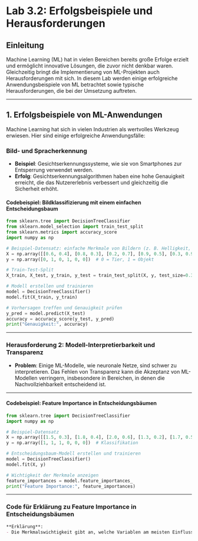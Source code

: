 # Lab 3.2: Erfolgsbeispiele und Herausforderungen

## Einleitung
Machine Learning (ML) hat in vielen Bereichen bereits große Erfolge erzielt und ermöglicht innovative Lösungen, die zuvor nicht denkbar waren. Gleichzeitig bringt die Implementierung von ML-Projekten auch Herausforderungen mit sich. In diesem Lab werden einige erfolgreiche Anwendungsbeispiele von ML betrachtet sowie typische Herausforderungen, die bei der Umsetzung auftreten.

---

## 1. Erfolgsbeispiele von ML-Anwendungen

Machine Learning hat sich in vielen Industrien als wertvolles Werkzeug erwiesen. Hier sind einige erfolgreiche Anwendungsfälle:

### Bild- und Spracherkennung

- **Beispiel**: Gesichtserkennungssysteme, wie sie von Smartphones zur Entsperrung verwendet werden.
- **Erfolg**: Gesichtserkennungsalgorithmen haben eine hohe Genauigkeit erreicht, die das Nutzererlebnis verbessert und gleichzeitig die Sicherheit erhöht.

#### Codebeispiel: Bildklassifizierung mit einem einfachen Entscheidungsbaum

```python
from sklearn.tree import DecisionTreeClassifier
from sklearn.model_selection import train_test_split
from sklearn.metrics import accuracy_score
import numpy as np

# Beispiel-Datensatz: einfache Merkmale von Bildern (z. B. Helligkeit, Kontrast) und Kategorie (0 = Tier, 1 = Objekt)
X = np.array([[0.6, 0.4], [0.8, 0.3], [0.2, 0.7], [0.9, 0.5], [0.3, 0.9], [0.5, 0.8]])
y = np.array([0, 1, 0, 1, 0, 0])  # 0 = Tier, 1 = Objekt

# Train-Test-Split
X_train, X_test, y_train, y_test = train_test_split(X, y, test_size=0.3, random_state=42)

# Modell erstellen und trainieren
model = DecisionTreeClassifier()
model.fit(X_train, y_train)

# Vorhersagen treffen und Genauigkeit prüfen
y_pred = model.predict(X_test)
accuracy = accuracy_score(y_test, y_pred)
print("Genauigkeit:", accuracy)

```
---

### Herausforderung 2: Modell-Interpretierbarkeit und Transparenz

- **Problem**: Einige ML-Modelle, wie neuronale Netze, sind schwer zu interpretieren. Das Fehlen von Transparenz kann die Akzeptanz von ML-Modellen verringern, insbesondere in Bereichen, in denen die Nachvollziehbarkeit entscheidend ist.

---
#### Codebeispiel: Feature Importance in Entscheidungsbäumen

```python
from sklearn.tree import DecisionTreeClassifier
import numpy as np

# Beispiel-Datensatz
X = np.array([[1.5, 0.3], [1.8, 0.4], [2.0, 0.6], [1.3, 0.2], [1.7, 0.5], [2.1, 0.8]])
y = np.array([1, 1, 1, 0, 0, 0])  # Klassifikation

# Entscheidungsbaum-Modell erstellen und trainieren
model = DecisionTreeClassifier()
model.fit(X, y)

# Wichtigkeit der Merkmale anzeigen
feature_importances = model.feature_importances_
print("Feature Importance:", feature_importances)

```
---

### Code für **Erklärung zu Feature Importance in Entscheidungsbäumen**

```markdown
**Erklärung**:
- Die Merkmalswichtigkeit gibt an, welche Variablen am meisten Einfluss auf das Modell haben. Das hilft, die Entscheidungsgrundlage des Modells transparenter zu machen.
